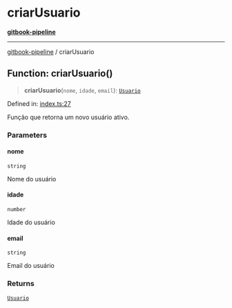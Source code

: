 # criarUsuario

[**gitbook-pipeline**](../docs/)

***

[gitbook-pipeline](../docs/) / criarUsuario

## Function: criarUsuario()

> **criarUsuario**(`nome`, `idade`, `email`): [`Usuario`](../interfaces/Usuario.md)

Defined in: [index.ts:27](https://bitbucket.org/blingsio/gitbook-pipeline/src/8f9dce1ff9e4735073f957121edba8f4dbb5be7d/src/index.ts#lines-27)

Função que retorna um novo usuário ativo.

### Parameters

#### nome

`string`

Nome do usuário

#### idade

`number`

Idade do usuário

#### email

`string`

Email do usuário

### Returns

[`Usuario`](../interfaces/Usuario.md)
